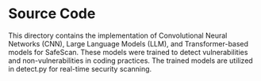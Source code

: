 # Source Code

This directory contains the implementation of Convolutional Neural Networks (CNN), Large Language Models (LLM), and Transformer-based models for SafeScan. These models were trained to detect vulnerabilities and non-vulnerabilities in coding practices. The trained models are utilized in detect.py for real-time security scanning.


